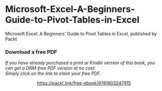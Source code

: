 # Microsoft-Excel-A-Beginners-Guide-to-Pivot-Tables-in-Excel
Microsoft Excel: A Beginners’ Guide to Pivot Tables in Excel, published by Packt
### Download a free PDF

 <i>If you have already purchased a print or Kindle version of this book, you can get a DRM-free PDF version at no cost.<br>Simply click on the link to claim your free PDF.</i>
<p align="center"> <a href="https://packt.link/free-ebook/9781803247915">https://packt.link/free-ebook/9781803247915 </a> </p>